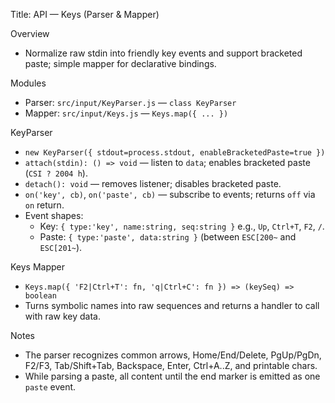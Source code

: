 Title: API — Keys (Parser & Mapper)

Overview
- Normalize raw stdin into friendly key events and support bracketed paste; simple mapper for declarative bindings.

Modules
- Parser: `src/input/KeyParser.js` — `class KeyParser`
- Mapper: `src/input/Keys.js` — `Keys.map({ ... })`

KeyParser
- `new KeyParser({ stdout=process.stdout, enableBracketedPaste=true })`
- `attach(stdin): () => void` — listen to `data`; enables bracketed paste (`CSI ? 2004 h`).
- `detach(): void` — removes listener; disables bracketed paste.
- `on('key', cb)`, `on('paste', cb)` — subscribe to events; returns `off` via `on` return.
- Event shapes:
  - Key: `{ type:'key', name:string, seq:string }` e.g., `Up`, `Ctrl+T`, `F2`, `/`.
  - Paste: `{ type:'paste', data:string }` (between `ESC[200~` and `ESC[201~`).

Keys Mapper
- `Keys.map({ 'F2|Ctrl+T': fn, 'q|Ctrl+C': fn }) => (keySeq) => boolean`
- Turns symbolic names into raw sequences and returns a handler to call with raw key data.

Notes
- The parser recognizes common arrows, Home/End/Delete, PgUp/PgDn, F2/F3, Tab/Shift+Tab, Backspace, Enter, Ctrl+A..Z, and printable chars.
- While parsing a paste, all content until the end marker is emitted as one `paste` event.
